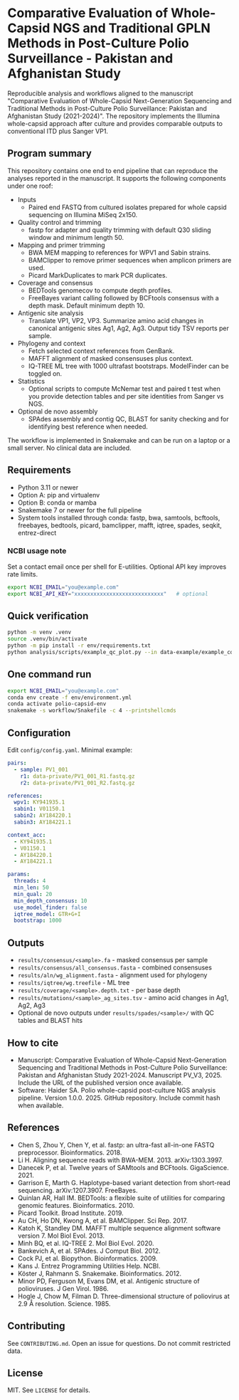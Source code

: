 # Comparative Evaluation of Whole-Capsid NGS and Traditional GPLN Methods in Post-Culture Polio Surveillance - Pakistan and Afghanistan Study

Reproducible analysis and workflows aligned to the manuscript "Comparative Evaluation of Whole-Capsid Next-Generation Sequencing and Traditional Methods in Post-Culture Polio Surveillance: Pakistan and Afghanistan Study (2021-2024)". The repository implements the Illumina whole-capsid approach after culture and provides comparable outputs to conventional ITD plus Sanger VP1.

## Program summary
This repository contains one end to end pipeline that can reproduce the analyses reported in the manuscript. It supports the following components under one roof:
- Inputs
  - Paired end FASTQ from cultured isolates prepared for whole capsid sequencing on Illumina MiSeq 2x150.
- Quality control and trimming
  - fastp for adapter and quality trimming with default Q30 sliding window and minimum length 50.
- Mapping and primer trimming
  - BWA MEM mapping to references for WPV1 and Sabin strains.
  - BAMClipper to remove primer sequences when amplicon primers are used.
  - Picard MarkDuplicates to mark PCR duplicates.
- Coverage and consensus
  - BEDTools genomecov to compute depth profiles.
  - FreeBayes variant calling followed by BCFtools consensus with a depth mask. Default minimum depth 10.
- Antigenic site analysis
  - Translate VP1, VP2, VP3. Summarize amino acid changes in canonical antigenic sites Ag1, Ag2, Ag3. Output tidy TSV reports per sample.
- Phylogeny and context
  - Fetch selected context references from GenBank.
  - MAFFT alignment of masked consensuses plus context.
  - IQ-TREE ML tree with 1000 ultrafast bootstraps. ModelFinder can be toggled on.
- Statistics
  - Optional scripts to compute McNemar test and paired t test when you provide detection tables and per site identities from Sanger vs NGS.
- Optional de novo assembly
  - SPAdes assembly and contig QC, BLAST for sanity checking and for identifying best reference when needed.

The workflow is implemented in Snakemake and can be run on a laptop or a small server. No clinical data are included.

## Requirements
- Python 3.11 or newer
- Option A: pip and virtualenv
- Option B: conda or mamba
- Snakemake 7 or newer for the full pipeline
- System tools installed through conda: fastp, bwa, samtools, bcftools, freebayes, bedtools, picard, bamclipper, mafft, iqtree, spades, seqkit, entrez-direct

### NCBI usage note
Set a contact email once per shell for E-utilities. Optional API key improves rate limits.
```bash
export NCBI_EMAIL="you@example.com"
export NCBI_API_KEY="xxxxxxxxxxxxxxxxxxxxxxxxxxxx"   # optional
```

## Quick verification
```bash
python -m venv .venv
source .venv/bin/activate
python -m pip install -r env/requirements.txt
python analysis/scripts/example_qc_plot.py --in data-example/example_counts.tsv --out results-example/example_plot.png
```

## One command run
```bash
export NCBI_EMAIL="you@example.com"
conda env create -f env/environment.yml
conda activate polio-capsid-env
snakemake -s workflow/Snakefile -c 4 --printshellcmds
```

## Configuration
Edit `config/config.yaml`. Minimal example:
```yaml
pairs:
  - sample: PV1_001
    r1: data-private/PV1_001_R1.fastq.gz
    r2: data-private/PV1_001_R2.fastq.gz

references:
  wpv1: KY941935.1
  sabin1: V01150.1
  sabin2: AY184220.1
  sabin3: AY184221.1

context_acc:
  - KY941935.1
  - V01150.1
  - AY184220.1
  - AY184221.1

params:
  threads: 4
  min_len: 50
  min_qual: 20
  min_depth_consensus: 10
  use_model_finder: false
  iqtree_model: GTR+G+I
  bootstrap: 1000
```

## Outputs
- `results/consensus/<sample>.fa` - masked consensus per sample
- `results/consensus/all_consensus.fasta` - combined consensuses
- `results/aln/wg_alignment.fasta` - alignment used for phylogeny
- `results/iqtree/wg.treefile` - ML tree
- `results/coverage/<sample>.depth.txt` - per base depth
- `results/mutations/<sample>_ag_sites.tsv` - amino acid changes in Ag1, Ag2, Ag3
- Optional de novo outputs under `results/spades/<sample>/` with QC tables and BLAST hits

## How to cite
- Manuscript: Comparative Evaluation of Whole-Capsid Next-Generation Sequencing and Traditional Methods in Post-Culture Polio Surveillance: Pakistan and Afghanistan Study 2021-2024. Manuscript PV_V3, 2025. Include the URL of the published version once available.
- Software: Haider SA. Polio whole-capsid post-culture NGS analysis pipeline. Version 1.0.0. 2025. GitHub repository. Include commit hash when available.

## References
- Chen S, Zhou Y, Chen Y, et al. fastp: an ultra-fast all-in-one FASTQ preprocessor. Bioinformatics. 2018.
- Li H. Aligning sequence reads with BWA-MEM. 2013. arXiv:1303.3997.
- Danecek P, et al. Twelve years of SAMtools and BCFtools. GigaScience. 2021.
- Garrison E, Marth G. Haplotype-based variant detection from short-read sequencing. arXiv:1207.3907. FreeBayes.
- Quinlan AR, Hall IM. BEDTools: a flexible suite of utilities for comparing genomic features. Bioinformatics. 2010.
- Picard Toolkit. Broad Institute. 2019.
- Au CH, Ho DN, Kwong A, et al. BAMClipper. Sci Rep. 2017.
- Katoh K, Standley DM. MAFFT multiple sequence alignment software version 7. Mol Biol Evol. 2013.
- Minh BQ, et al. IQ-TREE 2. Mol Biol Evol. 2020.
- Bankevich A, et al. SPAdes. J Comput Biol. 2012.
- Cock PJ, et al. Biopython. Bioinformatics. 2009.
- Kans J. Entrez Programming Utilities Help. NCBI.
- Köster J, Rahmann S. Snakemake. Bioinformatics. 2012.
- Minor PD, Ferguson M, Evans DM, et al. Antigenic structure of polioviruses. J Gen Virol. 1986.
- Hogle J, Chow M, Filman D. Three-dimensional structure of poliovirus at 2.9 Å resolution. Science. 1985.

## Contributing
See `CONTRIBUTING.md`. Open an issue for questions. Do not commit restricted data.

## License
MIT. See `LICENSE` for details.
